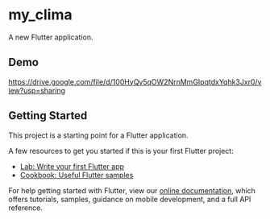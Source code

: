# my_clima

A new Flutter application.

## Demo

https://drive.google.com/file/d/100HyQv5qOW2NrnMmGIpqtdxYqhk3Jxr0/view?usp=sharing

## Getting Started

This project is a starting point for a Flutter application.

A few resources to get you started if this is your first Flutter project:

- [Lab: Write your first Flutter app](https://flutter.dev/docs/get-started/codelab)
- [Cookbook: Useful Flutter samples](https://flutter.dev/docs/cookbook)

For help getting started with Flutter, view our
[online documentation](https://flutter.dev/docs), which offers tutorials,
samples, guidance on mobile development, and a full API reference.
